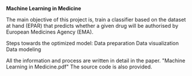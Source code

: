 **Machine Learning in Medicine**

The main objective of this project is, train a classifier based on the dataset at hand (EPAR) that 
predicts whether a given drug will be authorised by European Medicines Agency (EMA).

Steps towards the optimized model:
Data preparation 
Data visualization 
Data modeling


All the information and process are written in detail in the paper. "Machine Learning in Medicine.pdf"
The source code is also provided.
